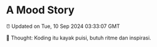 # A Mood Story

⏰ Updated on Tue, 10 Sep 2024 03:33:07 GMT

💭 Thought: Koding itu kayak puisi, butuh ritme dan inspirasi.


